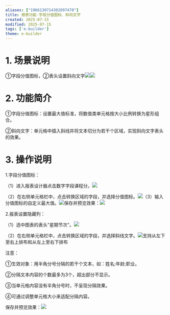 ```yaml
---
aliases: ["1966130714302897470"]
title: 报表功能-字段分值图标、斜向文字
created: 2025-07-15
modified: 2025-07-15
tags: ['e-builder']
theme: e-builder
---
```


# 1. 场景说明

①字段分值图标，②表头设置斜向文字![](eee39efcdd20f4ae91deb90aa31b1ab8.jpg)![](f3df451644e1cfa75fe22e62ea865a25.jpg)

#

#

# 2. 功能简介

①字段分值图标：设置最大值标准，将数值类单元格按大小比例转换为星形组合。

②斜向文字：单元格中插入斜线并将文本切分为若干个区域，实现斜向文字表头的效果。

#

# 3. 操作说明

1.字段分值图标：

（1）进入报表设计器点击数字字段课程分。![](809650ea800f1f850c63c129dcacc0f3.jpg)

（2）在右侧单元格栏中，点击转换区域的字段，并选择分值图标。![](e41ae337bd0a4141a43cd698e459f897.jpg)（3）输入分值图标的自定义最大值。![](282333a35cc20eb267c95350706b05b7.jpg)保存并预览效果：![](440f25be7a0c51e63d459b39f0f3ac47.jpg)

2.报表设置隐藏列：

（1）选中图表的表头"星期节次"。![](e77a04d26e0460eb23124a5447ea0f47.jpg)

（2）在右侧单元格栏中，点击转换区域的字段，并选择斜线文字。![](b1d50530751bc09d635fd23dbe8c0ace.jpg)支持从左下至右上排布和从左上至右下排布

注意：

①生效对象：用半角分号分隔的若干个文本，如：姓名;年龄;职业。

②分隔文本内容的个数最多为3个，超出部分不显示。

③当单元格内容没有半角分号时，不呈现分隔效果。

④可通过调整单元格大小来适配分隔内容。

保存并预览效果：![](d50bec6b908bf66246ec6a646862529c.jpg)